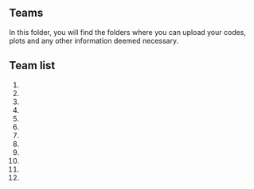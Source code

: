 ## Teams
In this folder, you will find the folders where you can upload your codes, plots and any other information deemed necessary.

## Team list
1. 
2.
3.
4.
5.
6.
7.
8.
9.
10.
11.
12.
